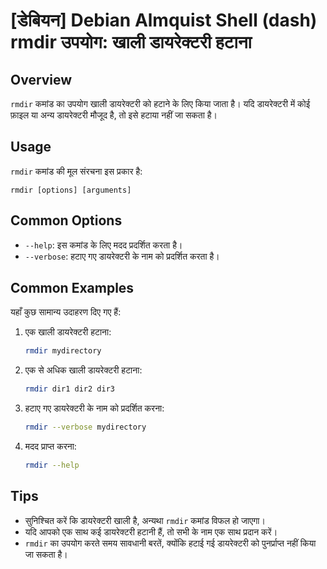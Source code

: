 # [डेबियन] Debian Almquist Shell (dash) rmdir उपयोग: खाली डायरेक्टरी हटाना

## Overview
`rmdir` कमांड का उपयोग खाली डायरेक्टरी को हटाने के लिए किया जाता है। यदि डायरेक्टरी में कोई फ़ाइल या अन्य डायरेक्टरी मौजूद है, तो इसे हटाया नहीं जा सकता है।

## Usage
`rmdir` कमांड की मूल संरचना इस प्रकार है:

```
rmdir [options] [arguments]
```

## Common Options
- `--help`: इस कमांड के लिए मदद प्रदर्शित करता है।
- `--verbose`: हटाए गए डायरेक्टरी के नाम को प्रदर्शित करता है।

## Common Examples
यहाँ कुछ सामान्य उदाहरण दिए गए हैं:

1. एक खाली डायरेक्टरी हटाना:
   ```bash
   rmdir mydirectory
   ```

2. एक से अधिक खाली डायरेक्टरी हटाना:
   ```bash
   rmdir dir1 dir2 dir3
   ```

3. हटाए गए डायरेक्टरी के नाम को प्रदर्शित करना:
   ```bash
   rmdir --verbose mydirectory
   ```

4. मदद प्राप्त करना:
   ```bash
   rmdir --help
   ```

## Tips
- सुनिश्चित करें कि डायरेक्टरी खाली है, अन्यथा `rmdir` कमांड विफल हो जाएगा।
- यदि आपको एक साथ कई डायरेक्टरी हटानी हैं, तो सभी के नाम एक साथ प्रदान करें।
- `rmdir` का उपयोग करते समय सावधानी बरतें, क्योंकि हटाई गई डायरेक्टरी को पुनर्प्राप्त नहीं किया जा सकता है।